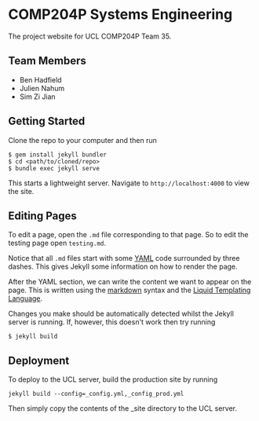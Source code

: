 COMP204P Systems Engineering
============================
The project website for UCL COMP204P Team 35.

Team Members
------------
- Ben Hadfield
- Julien Nahum
- Sim Zi Jian

Getting Started
---------------
Clone the repo to your computer and then run
```
$ gem install jekyll bundler
$ cd <path/to/cloned/repo>
$ bundle exec jekyll serve
```
This starts a lightweight server. Navigate to `http://localhost:4000` to view the site.

Editing Pages
-------------
To edit a page, open the `.md` file corresponding to that page. So to edit the testing page open `testing.md`.  

Notice that all `.md` files start with some [YAML](https://en.wikipedia.org/wiki/YAML) code surrounded by three dashes.
This gives Jekyll some information on how to render the page.  

After the YAML section, we can write the content we want to appear on the page.
This is written using the [markdown](https://guides.github.com/features/mastering-markdown/) syntax and the [Liquid Templating Language](https://jekyllrb.com/docs/templates/).  

Changes you make should be automatically detected whilst the Jekyll server is running. If, however, this doesn't work then try running
```
$ jekyll build
```

Deployment
----------
To deploy to the UCL server, build the production site by running
```
jekyll build --config=_config.yml,_config_prod.yml
```
Then simply copy the contents of the _site directory to the UCL server.
